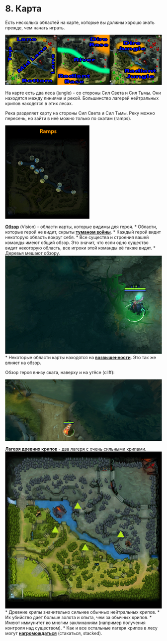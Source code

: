 # 8. Карта

Есть несколько областей на карте, которые вы должны хорошо знать прежде, чем начать играть.

![Области на карте](images/8.1_map_locations.png)

На карте есть два леса (jungle) - со стороны Сил Света и Сил Тьмы. Они находятся между линиями и рекой. Большинство лагерей нейтральных крипов находятся в этих лесах.

Река разделяет карту на стороны Сил Света и Сил Тьмы. Реку можно пересечь, но зайти в неё можно только по скатам (ramps).

![Скаты](images/8.2_ramps.png)

[**Обзор**](https://dota2-ru.gamepedia.com/%D0%9E%D0%B1%D0%B7%D0%BE%D1%80) (Vision) - области карты, которые видимы для героя.
	* Области, которые герой не видит, скрыты [**туманом войны**](https://dota2-ru.gamepedia.com/%D0%9E%D0%B1%D0%B7%D0%BE%D1%80#.D0.A2.D1.83.D0.BC.D0.B0.D0.BD_.D0.B2.D0.BE.D0.B9.D0.BD.D1.8B).
	* Каждый герой видит некоторую область вокруг себя.
	* Все существа и строения вашей команды имеют общий обзор. Это значит, что если одно существо видит некоторую область, все игроки этой команды её также видят.
	* Деревья мешают обзору.<br/>
![Обзор](images/3.5_tree_vision.gif)
	* Некоторые области карты находятся на [**возвышенности**](https://dota2-ru.gamepedia.com/%D0%9E%D0%B1%D0%B7%D0%BE%D1%80#.D0.92.D0.BE.D0.B7.D0.B2.D1.8B.D1.88.D0.B5.D0.BD.D0.BD.D0.BE.D1.81.D1.82.D1.8C). Это так же влияет на обзор.

Обзор героя внизу ската, наверху и на утёсе (cliff):

![Обзор на скате](images/8.3_ramp_vision.gif)

[**Лагеря древних крипов**](https://dota2-ru.gamepedia.com/%D0%9D%D0%B5%D0%B9%D1%82%D1%80%D0%B0%D0%BB%D1%8C%D0%BD%D1%8B%D0%B5_%D0%BA%D1%80%D0%B8%D0%BF%D1%8B#.D0.94.D1.80.D0.B5.D0.B2.D0.BD.D0.B8.D0.B5_.D0.BB.D0.B0.D0.B3.D0.B5.D1.80.D1.8F) - два лагеря с очень сильными крипами. 
![Лагерь древних крипов](images/8.4_ancient_camps.png)
	* Древние крипы значительно сильнее обычных нейтральных крипов.
	* Их убийство даёт больше золота и опыта, чем за обычных крипов.
	* Имеют иммунитет ко  многим заклинаниям (например получения контроля над существом).
	* Как и все остальные лагеря крипов в лесу могут [**нагромождаться**](https://dota2-ru.gamepedia.com/Creep_Stacking) (стакаться, stacked).



